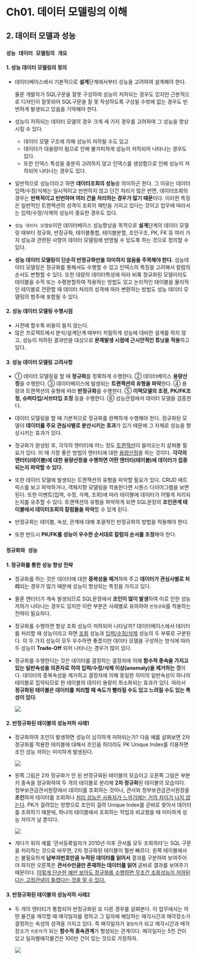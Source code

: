 # Ch01. 데이터 모델링의 이해

## 2. 데이터 모델과 성능

### `성능 데이터 모델링의 개요`

#### 1. 성능 데이터 모델링의 정의

- 데이터베이스에서 기본적으로 **설계**단계에서부터 성능을 고려하여 설계해야 한다.

  물론 개발자가 SQL구문을 잘못 구성하여 성능이 저하되는 경우도 있지만 근본적으로 디자인이 잘못되어 SQL구문을 잘 못 작성하도록 구성될 수밖에 없는 경우도 빈번하게 발생되고 있음을 기억해야 한다.

- 성능이 저하되는 데이터 모델의 경우 크게 세 가지 경우를 고려하여 그 성능을 향상시킬 수 있다. 

  - 데이터 모델 구조에 의해 성능이 저하될 수도 있고 
  - 데이터가 대용량이 됨으로 인해 불가피하게 성능이 저하되어 나타나는 경우도 있다. 
  - 또한 인덱스 특성을 충분히 고려하지 않고 인덱스를 생성함으로 인해 성능이 저하되어 나타나는 경우도 있다.

- 일반적으로 성능이라고 하면 **데이터조회의 성능**을 의미하곤 한다. 그 이유는 데이터입력/수정/삭제는 일시적이고 빈번하지 않고 단건 처리가 많은 반면, 데이터조회의 경우는 **반복적이고 빈번하며 여러 건을 처리하는 경우가 많기 때문**이다. 이러한 특징은 일반적인 트랜잭션의 성격이 조회의 패턴을 가지고 있다는 것이고 업무에 따라서는 입력/수정/삭제의 성능이 중요한 경우도 있다.

- `성능 데이터 모델링`이란 데이터베이스 성능향상을 목적으로 **설계**단계의 데이터 모델링 때부터 정규화, 반정규화, 테이블통합, 테이블분할, 조인구조, PK, FK 등 여러 가지 성능과 관련된 사항이 데이터 모델링에 반영될 수 있도록 하는 것으로 정의할 수 있다.

- **성능 데이터 모델링이 단순히 반정규화만을 의미하지 않음을 주목해야 한다.** 성능데이터 모델링은 정규화를 통해서도 수행할 수 있고 인덱스의 특징을 고려해서 칼럼의 순서도 변형할 수 있다. 또한 대량의 데이터특성에 따라 비록 정규화된 모델이라도 테이블을 수직 또는 수평분할하여 적용하는 방법도 있고 논리적인 테이블을 물리적인 테이블로 전환할 때 데이터 처리의 성격에 따라 변환하는 방법도 성능 데이터 모델링의 범주에 포함될 수 있다.



#### 2. 성능 데이터 모델링 수행시점

- 사전에 할수록 비용이 들지 않는다.
- 많은 프로젝트에서 분석/설계단계 때부터 치밀하게 성능에 대비한 설계를 하지 않고, 성능이 저하된 결과만을 대상으로 **문제발생 시점에 근시안적인 튜닝을 적용**하고 있다.



#### 3. 성능 데이터 모델링 고려사항

- ① 데이터 모델링을 할 때 **정규화**를 정확하게 수행한다.
  ② 데이터베이스 **용량산정**을 수행한다.
  ③ 데이터베이스에 발생되는 **트랜잭션의 유형을 파악**한다.
  ④ 용량과 트랜잭션의 유형에 따라 **반정규화**를 수행한다.
  ⑤ **이력모델의 조정, PK/FK조정, 슈퍼타입/서브타입 조정** 등을 수행한다.
  ⑥ 성능관점에서 데이터 모델을 검증한다.

- 데이터 모델링을 할 때 기본적으로 정규화를 완벽하게 수행해야 한다. 정규화된 모델이 **데이터를 주요 관심사별로 분산시키는 효과**가 있기 때문에 그 자체로 성능을 향상시키는 효과가 있다. 
- 정규화가 완성된 후, 각각의 엔터티에 어느 정도 <u>트랜잭션</u>이 들어오는지 살펴볼 필요가 있다. 이 때 가장 좋은 방법이 엔터티에 대한 <u>용량산정</u>을 하는 것이다. **각각의 엔터티(테이블)에 대한 용량산정을 수행하면 어떤 엔터티(테이블)에 데이터가 집중되는지 파악할 수 있다.**
- 또한 데이터 모델에 발생되는 트랜잭션의 유형을 파악할 필요가 있다. CRUD 매트릭스를 보고 파악하거나, 객체지향 모델링을 적용한다면 시퀀스 다이어그램을 보면 된다. 또한 이벤트(입력, 수정, 삭제, 조회)에 따라 테이블에 데이터가 어떻게 처리되는지를 유추할 수 있다. 트랜잭션의 유형을 파악하게 되면 SQL문장의 **조인관계 테이블에서 데이터조회의 칼럼들을 파악**할 수 있게 된다.
- 반정규화는 테이블, 속성, 관계에 대해 포괄적인 반정규화의 방법을 적용해야 한다. 
- 또한 반드시 **PK/FK를 성능이 우수한 순서대로 칼럼의 순서를 조정**해야 한다.



### `정규화와 성능`

#### 1. 정규화를 통한 성능 향상 전략

- 정규화를 하는 것은 데이터에 대한 **중복성을 제거**하여 주고 **데이터가 관심사별로 처리**되는 경우가 많기 때문에 성능이 향상되는 특징을 가지고 있다. 

- 물론 엔터티가 계속 발생되므로 SQL문장에서 **조인이 많이 발생**하여 이로 인한 성능저하가 나타나는 경우도 있지만 이런 부분은 사례별로 유의하여 `반정규화`를 적용하는 전략이 필요하다.

- 정규화를 수행하면 항상 조회 성능이 저하되어 나타날까?
  데이터베이스에서 데이터를 처리할 때 성능이라고 하면 <u>조회</u> 성능과 <u>입력/수정/삭제</u> 성능의 두 부류로 구분된다. 이 두 가지 성능이 모두 우수하면 좋겠지만 데이터 모델을 구성하는 방식에 따라 두 성능이 **Trade-Off** 되어 나타나는 경우가 많이 있다.
  
- 정규화를 수행한다는 것은 데이터를 결정하는 결정자에 의해 **함수적 종속을 가지고 있는 일반속성을 의존자로 하여 입력/수정/삭제 이상(anomaly)을 제거하는 것**이다. 데이터의 중복속성을 제거하고 결정자에 의해 동일한 의미의 일반속성이 하나의 테이블로 집약되므로 한 테이블의 데이터 용량이 최소화되는 효과가 있다. 따라서 **정규화된 테이블은 데이터를 처리할 때 속도가 빨라질 수도 있고 느려질 수도 있는 특성이 있다**.

  ![](images/SQL_074.jpg)



#### 2. 반정규화된 테이블의 성능저하 사례1

- 정규화하여 조인이 발생하면 성능이 심각하게 저하되는가? 다음 예를 살펴보면 2차 정규화를 적용한 테이블에 대해서 조인을 하더라도 PK Unique Index를 이용하면 조인 성능 저하는 미미하게 발생된다.

  ![](images/SQL_075.jpg)

- 왼쪽 그림은 2차 정규화가 안 된 반정규화된 테이블의 모습이고 오른쪽 그림은 부분키 종속을 정규화하여 두 개의 테이블로 분리해 **2차 정규화**된 테이블의 모습이다.
  정부보관금관서원장에서 데이터를 조회하는 것이나, 관서와 정부보관금관서원장을 **조인**하여 데이터를 조회하나 <u>처리 성능은 사용자가 느끼기에는 거의 차이가 나지 않는다</u>. PK가 걸려있는 방향으로 조인이 걸려 Unique Index를 곧바로 찾아서 데이터를 조회하기 때문에, 하나의 테이블에서 조회하는 작업과 비교했을 때 미미하게 성능 차이가 날 뿐이다.

  ![](images/SQL_076.jpg)

- 게다가 위의 예를 ‘관서등록일자가 2010년 이후 관서를 모두 조회하라’는 SQL 구문을 처리하는 것으로 바꾸면, 2차 정규화된 테이블이 훨씬 빠르다. 왼쪽 테이블에서는 불필요하게 **납부자번호만큼 누적된 데이터를 읽어서** 결과를 구분하여 보여주어야 하지만 오른쪽은 **관서수만큼만 존재하는 데이터를 읽어** 곧바로 결과를 보여주기 때문이다. <u>이렇게 단순한 예만 보아도 정규화를 수행하면 무조건 조회성능이 저하된다는 고정관념이 틀렸다는 것을 알 수 있다.</u>



#### 3. 반정규화된 테이블의 성능저하 사례2

- 두 개의 엔터티가 통합되어 반정규화된 또 다른 경우를 살펴본다. 이 업무에서는 어떤 물건을 매각할 때 매각일자를 정하고 그 일자에 해당하는 매각시간과 매각장소가 결정하는 속성의 성격을 가지고 있다. 즉 매각일자가 `결정자`가 되고 매각시간과 매각장소가 `의존자`가 되는 **함수적 종속관계**가 형성되는 관계이다. 매각일자는 5천 건이 있고 일자별매각물건은 100만 건이 있는 것으로 가정하자.

  ![](images/SQL_077.jpg)
